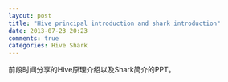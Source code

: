 ```yaml
---
layout: post
title: "Hive principal introduction and shark introduction"
date: 2013-07-23 20:23
comments: true
categories: Hive Shark
---
```


前段时间分享的Hive原理介绍以及Shark简介的PPT。

<!--more-->

<script async class="speakerdeck-embed" data-id="8cc3b680c9c201304b167a256e1aaa1f" data-ratio="1.41436464088398" src="//speakerdeck.com/assets/embed.js"></script>
